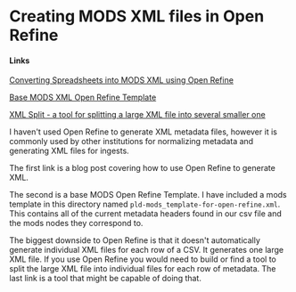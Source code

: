# Creating MODS XML files in Open Refine

#### Links
[Converting Spreadsheets into MODS XML using Open Refine](http://digitalscholarship.utsc.utoronto.ca/content/blogs/converting-spreadsheets-modsxml-using-open-refine)

[Base MODS XML Open Refine Template](https://gist.github.com/sallain/7604ffb0c155294fcfaf)

[XML Split - a tool for splitting a large XML file into several smaller one](https://metacpan.org/pod/distribution/XML-Twig/tools/xml_split/xml_split)

I haven't used Open Refine to generate XML metadata files, however it is commonly used by other institutions for normalizing metadata and generating XML files for ingests.

The first link is a blog post covering how to use Open Refine to generate XML.

The second is a base MODS Open Refine Template. I have included a mods template in this directory named `pld-mods_template-for-open-refine.xml`. This contains all of the current metadata headers found in our csv file and the mods nodes they correspond to.

The biggest downside to Open Refine is that it doesn't automatically generate individual XML files for each row of a CSV. It generates one large XML file. If you use Open Refine you would need to build or find a tool to split the large XML file into individual files for each row of metadata. The last link is a tool that might be capable of doing that. 
